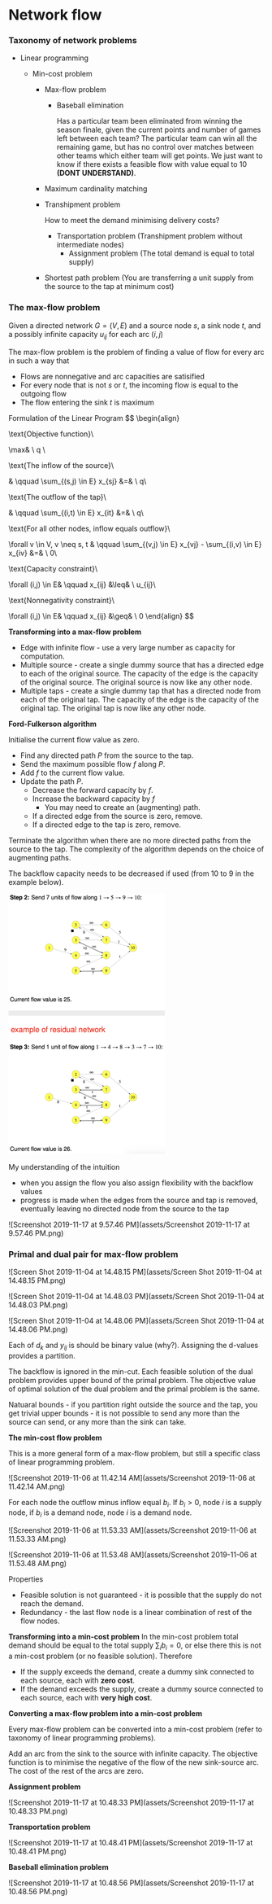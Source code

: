 # Network flow

### **Taxonomy of network problems**

- Linear programming 

  - Min-cost problem

    - Max-flow problem

      - Baseball elimination

        Has a particular team been eliminated from winning the season finale, given the current points and number of games left between each team? The particular team can win all the remaining game, but has no control over matches between other teams which either team will get points. We just want to know if there exists a feasible flow with value equal to 10 **(DONT UNDERSTAND)**.

    - Maximum cardinality matching

    - Transhipment problem

      How to meet the demand minimising delivery costs?

      - Transportation problem
        (Transhipment problem without intermediate nodes)
        - Assignment problem
          (The total demand is equal to total supply)

    - Shortest path problem
      (You are transferring a unit supply from the source to the tap at minimum cost)



### The max-flow problem

Given a directed network $G = (V,E)$ and a source node $s$, a sink node $t$, and a possibly infinite capacity $u_{ij}$ for each arc $(i,j)$

The max-flow problem is the problem of finding a value of flow for every arc in such a way that

- Flows are nonnegative and arc capacities are satisified
- For every node that is not $s$ or $t$, the incoming flow is equal to the outgoing flow
- The flow entering the sink $t$ is maximum



Formulation of the Linear Program
$$
\begin{align}

\text{Objective function}\\

\max& \ q \\

\text{The inflow of the source}\\

  & \qquad \sum_{(s,j) \in E} x_{sj} &=& \ q\\

\text{The outflow of the tap}\\

  & \qquad \sum_{(i,t) \in E} x_{it} &=& \ q\\

\text{For all other nodes, inflow equals outflow}\\

\forall v \in V, v \neq s, t &
  \qquad \sum_{(v,j) \in E} x_{vj} 
       - \sum_{(i,v) \in E} x_{iv} &=& \ 0\\

\text{Capacity constraint}\\

\forall (i,j) \in E&
  \qquad x_{ij} &\leq& \ u_{ij}\\

\text{Nonnegativity constraint}\\

\forall (i,j) \in E&
  \qquad x_{ij} &\geq& \ 0
\end{align}
$$



**Transforming into a max-flow problem**

- Edge with infinite flow - use a very large number as capacity for computation.
- Multiple source - create a single dummy source that has a directed edge to each of the original source. The capacity of the edge is the capacity of the original source. The original source is now like any other node.
- Multiple taps - create a single dummy tap that has a directed node from each of the original tap. The capacity of the edge is the capacity of the original tap. The original tap is now like any other node.



**Ford-Fulkerson algorithm**

Initialise the current flow value as zero.

- Find any directed path $P$ from the source to the tap. 
- Send the maximum possible flow $f$ along $P$.
- Add $f$ to the current flow value.
- Update the path $P$.
  - Decrease the forward capacity by $f$.
  - Increase the backward capacity by $f$
    - You may need to create an (augmenting) path.
  - If a directed edge from the source is zero, remove.
  - If a directed edge to the tap is zero, remove.

Terminate the algorithm when there are no more directed paths from the source to the tap. The complexity of the algorithm depends on the choice of augmenting paths.

The backflow capacity needs to be decreased if used (from 10 to 9 in the example below). 

<img src="assets/Screenshot 2019-11-04 at 12.52.50 PM.png" alt="Screenshot 2019-11-04 at 12.52.50 PM" style="zoom:50%;" />

My understanding of the intuition
- when you assign the flow you also assign flexibility with the backflow values
- progress is made when the edges from the source and tap is removed, eventually leaving no directed node from the source to the tap

![Screenshot 2019-11-17 at 9.57.46 PM](assets/Screenshot 2019-11-17 at 9.57.46 PM.png)



### **Primal and dual pair for max-flow problem**

![Screen Shot 2019-11-04 at 14.48.15 PM](assets/Screen Shot 2019-11-04 at 14.48.15 PM.png)

![Screen Shot 2019-11-04 at 14.48.03 PM](assets/Screen Shot 2019-11-04 at 14.48.03 PM.png)

![Screen Shot 2019-11-04 at 14.48.06 PM](assets/Screen Shot 2019-11-04 at 14.48.06 PM.png)

Each of $d_k$ and $y_{ij}$ is should be binary value (why?). Assigning the d-values provides a partition.

The backflow is ignored in the min-cut. Each feasible solution of the dual problem provides upper bound of the primal problem. The objective value of optimal solution of the dual problem and the primal problem is the same.

Natuaral bounds - if you partition right outside the source and the tap, you get trivial upper bounds - it is not possible to send any more than the source can send, or any more than the sink can take.



**The min-cost flow problem**

This is a more general form of a max-flow problem, but still a specific class of linear programming problem.

![Screenshot 2019-11-06 at 11.42.14 AM](assets/Screenshot 2019-11-06 at 11.42.14 AM.png)

For each node the outflow minus inflow equal $b_i$. If $b_i > 0$, node $i$ is a supply node, if $b_i$ is a demand node, node $i$ is a demand node.

![Screenshot 2019-11-06 at 11.53.33 AM](assets/Screenshot 2019-11-06 at 11.53.33 AM.png)

![Screenshot 2019-11-06 at 11.53.48 AM](assets/Screenshot 2019-11-06 at 11.53.48 AM.png)

Properties
- Feasible solution is not guaranteed - it is possible that the supply do not reach the demand.
- Redundancy - the last flow node is a linear combination of rest of the flow nodes.

**Transforming into a min-cost problem**
In the min-cost problem total demand should be equal to the total supply $\sum_i b_i = 0$, or else there this is not a min-cost problem (or no feasible solution). Therefore

- If the supply exceeds the demand, create a dummy sink connected to each source, each with **zero cost**.
- If the demand exceeds the supply, create a dummy source connected to each source, each with **very high cost**.

**Converting a max-flow problem into a min-cost problem**

Every max-flow problem can be converted into a min-cost problem (refer to taxonomy of linear programming problems).

Add an arc from the sink to the source with infinite capacity. The objective function is to minimise the negative of the flow of the new sink-source arc. The cost of the rest of the arcs are zero.

**Assignment problem**

![Screenshot 2019-11-17 at 10.48.33 PM](assets/Screenshot 2019-11-17 at 10.48.33 PM.png)

**Transportation problem**

![Screenshot 2019-11-17 at 10.48.41 PM](assets/Screenshot 2019-11-17 at 10.48.41 PM.png)

**Baseball elimination problem**

![Screenshot 2019-11-17 at 10.48.56 PM](assets/Screenshot 2019-11-17 at 10.48.56 PM.png)